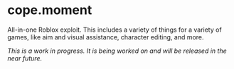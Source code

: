 # cope.moment

All-in-one Roblox exploit. This includes a variety of things for a variety of games, like aim and visual assistance, character editing, and more.

*This is a work in progress. It is being worked on and will be released in the near future.*
